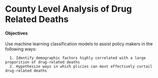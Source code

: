 # County Level Analysis of Drug Related Deaths

#### Objectives

Use machine learning classification models to assist policy makers in the following ways: 
  
      1. Identify demographic factors highly correlated with a large proporition of drug-related deaths 
      2. Hypothesize ways in which plicies can most effectively curtail drug-related deaths 
      
 

